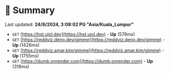 # 📖 Summary
Last updated: **24/8/2024, 3:08:02 PG "Asia/Kuala_Lumpur"**

- `GET` [https://hst.ujol.dev](https://hst.ujol.dev) - **Up** (578ms)
- `GET` [https://reddviz.deno.dev/gimme](https://reddviz.deno.dev/gimme) - **Up** (1426ms)
- `GET` [https://reddviz.amar.kim/gimme](https://reddviz.amar.kim/gimme) - **Up** (1755ms)
- `GET` [https://dumb.onrender.com](https://dumb.onrender.com) - **Up** (318ms)
